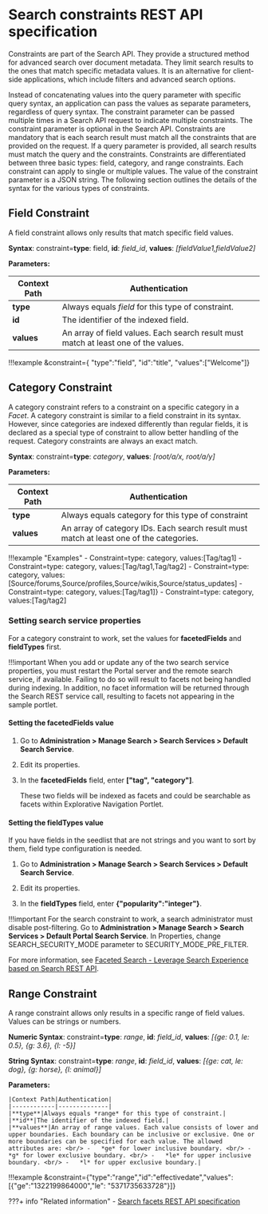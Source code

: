 # Search constraints REST API specification

Constraints are part of the Search API. They provide a structured method for advanced search over document metadata. They limit search results to the ones that match specific metadata values. It is an alternative for client-side applications, which include filters and advanced search options.

Instead of concatenating values into the query parameter with specific query syntax, an application can pass the values as separate parameters, regardless of query syntax. The constraint parameter can be passed multiple times in a Search API request to indicate multiple constraints. The constraint parameter is optional in the Search API. Constraints are mandatory that is each search result must match all the constraints that are provided on the request. If a query parameter is provided, all search results must match the query and the constraints. Constraints are differentiated between three basic types: field, category, and range constraints. Each constraint can apply to single or multiple values. The value of the constraint parameter is a JSON string. The following section outlines the details of the syntax for the various types of constraints.

## Field Constraint

A field constraint allows only results that match specific field values.

**Syntax**: constraint=**type**: field, **id**: *field_id*, **values**: *[fieldValue1,fieldValue2]*

**Parameters:**

|Context Path|Authentication|
|------------|--------------|
|**type**|Always equals *field* for this type of constraint.|
|**id**|The identifier of the indexed field.|
|**values**|An array of field values. Each search result must match at least one of the values.|

!!!example
    &constraint={ "type":"field", "id":"title", "values":["Welcome"]}
 

## Category Constraint

A category constraint refers to a constraint on a specific category in a *Facet*. A category constraint is similar to a field constraint in its syntax. However, since categories are indexed differently than regular fields, it is declared as a special type of constraint to allow better handling of the request. Category constraints are always an exact match.

**Syntax**: constraint=**type**: *category*, **values**: *[root/a/x, root/a/y]*

**Parameters:**

|Context Path|Authentication|
|------------|--------------|
|**type**|Always equals category for this type of constraint|
|**values**|An array of category IDs. Each search result must match at least one of the categories.|

!!!example "Examples"
    -   Constraint=type: category, values:[Tag/tag1]
    -   Constraint=type: category, values:[Tag/tag1,Tag/tag2]
    -   Constraint=type: category, values:[Source/forums,Source/profiles,Source/wikis,Source/status_updates]
    -   Constraint=type: category, values:[Tag/tag1]}
    -   Constraint=type: category, values:[Tag/tag2]

### Setting search service properties

For a category constraint to work, set the values for **facetedFields** and **fieldTypes** first.

!!!important
    When you add or update any of the two search service properties, you must restart the Portal server and the remote search service, if available. Failing to do so will result to facets not being handled during indexing. In addition, no facet information will be returned through the Search REST service call, resulting to facets not appearing in the sample portlet.

#### Setting the facetedFields value

1. Go to **Administration > Manage Search > Search Services > Default Search Service**.

2. Edit its properties.

3. In the **facetedFields** field, enter **["tag", "category"]**.

    These two fields will be indexed as facets and could be searchable as facets within Explorative Navigation Portlet.

#### Setting the fieldTypes value

If you have fields in the seedlist that are not strings and you want to sort by them, field type configuration is needed. 

1. Go to **Administration > Manage Search > Search Services > Default Search Service**. 

2. Edit its properties.

3. In the **fieldTypes** field, enter **{"popularity":"integer"}**.

!!!important
    For the search constraint to work, a search administrator must disable post-filtering. Go to **Administration > Manage Search > Search Services > Default Portal Search Service**. In Properties, change SEARCH_SECURITY_MODE parameter to SECURITY_MODE_PRE_FILTER.

For more information, see [Faceted Search - Leverage Search Experience based on Search REST API](https://support.hcltechsw.com/csm?id=kb_article&sys_id=f2cfbcefdbc2dc5055f38d6d13961935).

## Range Constraint

A range constraint allows only results in a specific range of field values. Values can be strings or numbers.

**Numeric Syntax**: constraint=**type**: *range*, **id**: *field\_id*, **values**: *[{ge: 0.1, le: 0.5}, {g: 3.6}, {l: -5}]*

**String Syntax**: constraint=**type**: *range*, **id**: *field\_id*, **values**: *[{ge: cat, le: dog}, {g: horse}, {l: animal}]*

**Parameters:**

    |Context Path|Authentication|
    |------------|--------------|
    |**type**|Always equals *range* for this type of constraint.|
    |**id**|The identifier of the indexed field.|
    |**values**|An array of range values. Each value consists of lower and upper boundaries. Each boundary can be inclusive or exclusive. One or more boundaries can be specified for each value. The allowed attributes are: <br/> -   *ge* for lower inclusive boundary. <br/> -   *g* for lower exclusive boundary. <br/> -   *le* for upper inclusive boundary. <br/> -   *l* for upper exclusive boundary.|

!!!example
    &constraint={"type":"range","id":"effectivedate","values":[{"ge":"1322199864000","le": "5371735633728"}]}


???+ info "Related information"
    - [Search facets REST API specification](../search-rest-api/facets-spec.md)

